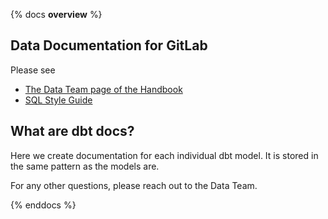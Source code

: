 {% docs __overview__ %}

## Data Documentation for GitLab

Please see 
* [The Data Team page of the Handbook](https://about.gitlab.com/handbook/business-ops/data-team/)
* [SQL Style Guide](https://about.gitlab.com/handbook/business-ops/data-team/sql-style-guide)

## What are dbt docs? 

Here we create documentation for each individual dbt model. It is stored in the same pattern as the models are. 

For any other questions, please reach out to the Data Team. 

{% enddocs %}